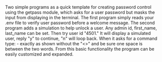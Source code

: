 Two simple programs as a quick template for creating password control using the getpass module, which asks for a user password but masks the input from displaying in the terminal.
The first program simply reads your .env file to verify user password before a welcome message.
The second program adds a simulation to help unlock a user. Any admin id, first_name, last_name can be set. Then try user id "4501." It will display a simulated user, reply "y" to continue, "n" will loop back.
When it asks for a command type: <admin unlock> - exactly as shown without the "<>" and be sure one space is between the two words.
From this basic functionality the program can be easily customized and expanded.
